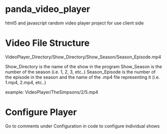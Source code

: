 panda_video_player
==================

html5 and javascript random video player project for use client side

Video File Structure
=====================

VideoPlayer_Directory/Show_Directory/Show_Season/Season_Episode.mp4

Show_Directory is the name of the show in the program
Show_Season is the number of the season (i.e. 1, 2, 3, etc..)
Season_Episode is the number of the episode in the season and the name of the .mp4 file representing it (i.e. 1.mp4, 2.mp4, etc..)

example: VideoPlayer/TheSimpsons/2/5.mp4


Configure Player
====================

Go to comments under Configuration in code to configure individual shows
